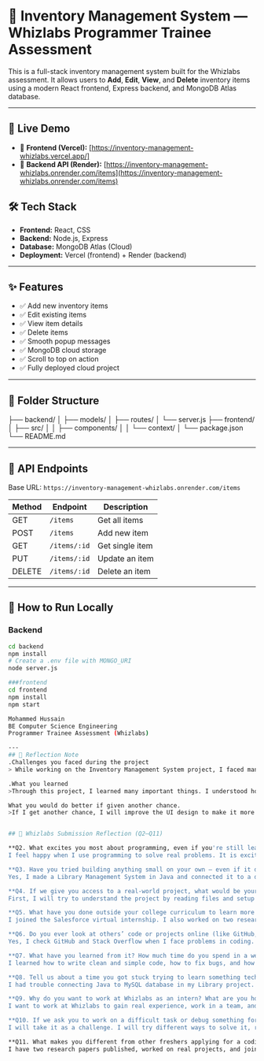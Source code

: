 # 🧾 Inventory Management System — Whizlabs Programmer Trainee Assessment

This is a full-stack inventory management system built for the Whizlabs assessment. It allows users to **Add**, **Edit**, **View**, and **Delete** inventory items using a modern React frontend, Express backend, and MongoDB Atlas database.

---

## 🚀 Live Demo

- 🔗 **Frontend (Vercel):** [https://inventory-management-whizlabs.vercel.app/]  
- 🔗 **Backend API (Render):** [https://inventory-management-whizlabs.onrender.com/items](https://inventory-management-whizlabs.onrender.com/items)


## 🛠️ Tech Stack

- **Frontend:** React, CSS
- **Backend:** Node.js, Express
- **Database:** MongoDB Atlas (Cloud)
- **Deployment:** Vercel (frontend) + Render (backend)

---

## ✨ Features

- ✅ Add new inventory items
- ✅ Edit existing items
- ✅ View item details
- ✅ Delete items
- ✅ Smooth popup messages
- ✅ MongoDB cloud storage
- ✅ Scroll to top on action
- ✅ Fully deployed cloud project

---

## 📁 Folder Structure
├── backend/
│ ├── models/
│ ├── routes/
│ └── server.js
├── frontend/
│ ├── src/
│ │ ├── components/
│ │ └── context/
│ └── package.json
└── README.md

---

## 🧪 API Endpoints

Base URL: `https://inventory-management-whizlabs.onrender.com/items`

| Method | Endpoint             | Description         |
|--------|----------------------|---------------------|
| GET    | `/items`             | Get all items       |
| POST   | `/items`             | Add new item        |
| GET    | `/items/:id`         | Get single item     |
| PUT    | `/items/:id`         | Update an item      |
| DELETE | `/items/:id`         | Delete an item      |

---

## 📝 How to Run Locally

### Backend

```bash
cd backend
npm install
# Create a .env file with MONGO_URI
node server.js

###frontend
cd frontend
npm install
npm start

Mohammed Hussain
BE Computer Science Engineering
Programmer Trainee Assessment (Whizlabs)

---
## 📝 Reflection Note
.Challenges you faced during the project
> While working on the Inventory Management System project, I faced many challenges. At first, I was not familiar with React or Node.js, so it was hard to understand how frontend and backend work together. Setting up the project structure, creating API routes, and connecting MongoDB Atlas also took time to learn. One major challenge was deployment. I had never deployed full-stack apps before, so hosting the backend on Render and frontend on Vercel was a new experience for me. There were also small issues like CORS errors and environment variable setup that I had to solve by searching online and watching tutorials.

.What you learned
>Through this project, I learned many important things. I understood how to create a RESTful API using Express.js and how to manage state using React Context. I learned how to connect a React form to the backend and perform CRUD operations. I also understood how to handle errors and give feedback messages like “Item Added Successfully” or “Item Deleted.” This made the UI more user-friendly.

​What you would do better if given another chance. 
>If I get another chance, I will improve the UI design to make it more professional using tools like Tailwind CSS or Bootstrap. I would also like to add features like search, filters, and user authentication to make the system more complete. Overall, this project helped me grow as a beginner full-stack developer and made me more confident in using new technologies.


## 📘 Whizlabs Submission Reflection (Q2–Q11)

**Q2. What excites you most about programming, even if you're still learning?**  
I feel happy when I use programming to solve real problems. It is exciting to build something useful with code. Every time I fix an error or make something work, I learn something new.

**Q3. Have you tried building anything small on your own — even if it didn’t work out? Tell us about it.**  
Yes, I made a Library Management System in Java and connected it to a database. It didn’t work at first, but I kept trying and solved the issues. I also worked on a project to support specially abled students, which was later published in IEEE.

**Q4. If we give you access to a real-world project, what would be your first approach to start learning and contributing?**  
First, I will try to understand the project by reading files and setup instructions. Then I will run the code on my system. After that, I will look for small bugs or features to work on and ask questions if I don’t understand something.

**Q5. What have you done outside your college curriculum to learn more about coding?**  
I joined the Salesforce virtual internship. I also worked on two research papers — one was published in IEEE and another was presented in ICDS conference. I went to technical workshops and also worked as a volunteer in symposiums to improve my learning and communication skills.

**Q6. Do you ever look at others’ code or projects online (like GitHub, Stack Overflow)?**  
Yes, I check GitHub and Stack Overflow when I face problems in coding. I see how other people write code and fix issues. This helps me understand new ways of solving problems.

**Q7. What have you learned from it? How much time do you spend in a week on coding-related learning or practice? Be honest.**  
I learned how to write clean and simple code, how to fix bugs, and how to solve errors step by step. I spend about 4 to 5 hours in a week on coding and learning new things.

**Q8. Tell us about a time you got stuck trying to learn something technical. What did you do next?**  
I had trouble connecting Java to MySQL database in my Library project. I searched online, watched videos, and changed the settings many times. After trying again and again, I got it to work. I learned to be patient and never give up.

**Q9. Why do you want to work at Whizlabs as an intern? What are you hoping to gain and contribute?**  
I want to work at Whizlabs to gain real experience, work in a team, and learn from experts. I hope to improve my coding skills and also contribute with my hard work, ideas, and dedication.

**Q10. If we ask you to work on a difficult task or debug something for hours, how would you handle it?**  
I will take it as a challenge. I will try different ways to solve it, read documents, and search online. If I still can't solve it, I will ask for help. I believe every problem helps me become a better developer.

**Q11. What makes you different from other freshers applying for a coding role?**  
I have two research papers published, worked on real projects, and joined internships, workshops, and symposiums. I try to learn by doing and always push myself to learn something new, even if it’s difficult.
